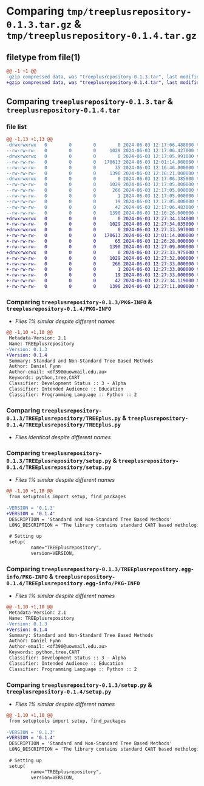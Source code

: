 # Comparing `tmp/treeplusrepository-0.1.3.tar.gz` & `tmp/treeplusrepository-0.1.4.tar.gz`

## filetype from file(1)

```diff
@@ -1 +1 @@
-gzip compressed data, was "treeplusrepository-0.1.3.tar", last modified: Mon Jun  3 12:17:06 2024, max compression
+gzip compressed data, was "treeplusrepository-0.1.4.tar", last modified: Mon Jun  3 12:27:34 2024, max compression
```

## Comparing `treeplusrepository-0.1.3.tar` & `treeplusrepository-0.1.4.tar`

### file list

```diff
@@ -1,13 +1,13 @@
-drwxrwxrwx   0        0        0        0 2024-06-03 12:17:06.488000 treeplusrepository-0.1.3/
--rw-rw-rw-   0        0        0     1029 2024-06-03 12:17:06.427000 treeplusrepository-0.1.3/PKG-INFO
-drwxrwxrwx   0        0        0        0 2024-06-03 12:17:05.991000 treeplusrepository-0.1.3/TREEplusrepository/
--rw-rw-rw-   0        0        0   170613 2024-06-03 12:01:14.000000 treeplusrepository-0.1.3/TREEplusrepository/TREEplus.py
--rw-rw-rw-   0        0        0       35 2024-06-03 12:16:46.000000 treeplusrepository-0.1.3/TREEplusrepository/__init__.py
--rw-rw-rw-   0        0        0     1390 2024-06-03 12:16:21.000000 treeplusrepository-0.1.3/TREEplusrepository/setup.py
-drwxrwxrwx   0        0        0        0 2024-06-03 12:17:06.385000 treeplusrepository-0.1.3/TREEplusrepository.egg-info/
--rw-rw-rw-   0        0        0     1029 2024-06-03 12:17:05.000000 treeplusrepository-0.1.3/TREEplusrepository.egg-info/PKG-INFO
--rw-rw-rw-   0        0        0      266 2024-06-03 12:17:05.000000 treeplusrepository-0.1.3/TREEplusrepository.egg-info/SOURCES.txt
--rw-rw-rw-   0        0        0        1 2024-06-03 12:17:05.000000 treeplusrepository-0.1.3/TREEplusrepository.egg-info/dependency_links.txt
--rw-rw-rw-   0        0        0       19 2024-06-03 12:17:05.000000 treeplusrepository-0.1.3/TREEplusrepository.egg-info/top_level.txt
--rw-rw-rw-   0        0        0       42 2024-06-03 12:17:06.483000 treeplusrepository-0.1.3/setup.cfg
--rw-rw-rw-   0        0        0     1390 2024-06-03 12:16:26.000000 treeplusrepository-0.1.3/setup.py
+drwxrwxrwx   0        0        0        0 2024-06-03 12:27:34.134000 treeplusrepository-0.1.4/
+-rw-rw-rw-   0        0        0     1029 2024-06-03 12:27:34.035000 treeplusrepository-0.1.4/PKG-INFO
+drwxrwxrwx   0        0        0        0 2024-06-03 12:27:33.597000 treeplusrepository-0.1.4/TREEplusrepository/
+-rw-rw-rw-   0        0        0   170613 2024-06-03 12:01:14.000000 treeplusrepository-0.1.4/TREEplusrepository/TREEplus.py
+-rw-rw-rw-   0        0        0       65 2024-06-03 12:26:28.000000 treeplusrepository-0.1.4/TREEplusrepository/__init__.py
+-rw-rw-rw-   0        0        0     1390 2024-06-03 12:27:09.000000 treeplusrepository-0.1.4/TREEplusrepository/setup.py
+drwxrwxrwx   0        0        0        0 2024-06-03 12:27:33.975000 treeplusrepository-0.1.4/TREEplusrepository.egg-info/
+-rw-rw-rw-   0        0        0     1029 2024-06-03 12:27:32.000000 treeplusrepository-0.1.4/TREEplusrepository.egg-info/PKG-INFO
+-rw-rw-rw-   0        0        0      266 2024-06-03 12:27:33.000000 treeplusrepository-0.1.4/TREEplusrepository.egg-info/SOURCES.txt
+-rw-rw-rw-   0        0        0        1 2024-06-03 12:27:33.000000 treeplusrepository-0.1.4/TREEplusrepository.egg-info/dependency_links.txt
+-rw-rw-rw-   0        0        0       19 2024-06-03 12:27:33.000000 treeplusrepository-0.1.4/TREEplusrepository.egg-info/top_level.txt
+-rw-rw-rw-   0        0        0       42 2024-06-03 12:27:34.119000 treeplusrepository-0.1.4/setup.cfg
+-rw-rw-rw-   0        0        0     1390 2024-06-03 12:27:11.000000 treeplusrepository-0.1.4/setup.py
```

### Comparing `treeplusrepository-0.1.3/PKG-INFO` & `treeplusrepository-0.1.4/PKG-INFO`

 * *Files 1% similar despite different names*

```diff
@@ -1,10 +1,10 @@
 Metadata-Version: 2.1
 Name: TREEplusrepository
-Version: 0.1.3
+Version: 0.1.4
 Summary: Standard and Non-Standard Tree Based Methods
 Author: Daniel Fynn
 Author-email: <df390@uowmail.edu.au>
 Keywords: python,tree,CART
 Classifier: Development Status :: 3 - Alpha
 Classifier: Intended Audience :: Education
 Classifier: Programming Language :: Python :: 2
```

### Comparing `treeplusrepository-0.1.3/TREEplusrepository/TREEplus.py` & `treeplusrepository-0.1.4/TREEplusrepository/TREEplus.py`

 * *Files identical despite different names*

### Comparing `treeplusrepository-0.1.3/TREEplusrepository/setup.py` & `treeplusrepository-0.1.4/TREEplusrepository/setup.py`

 * *Files 1% similar despite different names*

```diff
@@ -1,10 +1,10 @@
 from setuptools import setup, find_packages
 
-VERSION = '0.1.3' 
+VERSION = '0.1.4' 
 DESCRIPTION = 'Standard and Non-Standard Tree Based Methods'
 LONG_DESCRIPTION = 'The library contains standard CART based methologies for growing trees, includind twoing, as well as non standard techniques two-stage techniques like fast and latent-budget tree. There is also cross validation methods for pruning the tree, and k-folds implementation. As well as a graphical interface to view the tree and information about the nodes, including visual pruning by viewing thhe decrease in deviance created by a split relative to other splits in the grown tree, and an output table containing useful information.'
 
 # Setting up
 setup(
         name="TREEplusrepository", 
         version=VERSION,
```

### Comparing `treeplusrepository-0.1.3/TREEplusrepository.egg-info/PKG-INFO` & `treeplusrepository-0.1.4/TREEplusrepository.egg-info/PKG-INFO`

 * *Files 1% similar despite different names*

```diff
@@ -1,10 +1,10 @@
 Metadata-Version: 2.1
 Name: TREEplusrepository
-Version: 0.1.3
+Version: 0.1.4
 Summary: Standard and Non-Standard Tree Based Methods
 Author: Daniel Fynn
 Author-email: <df390@uowmail.edu.au>
 Keywords: python,tree,CART
 Classifier: Development Status :: 3 - Alpha
 Classifier: Intended Audience :: Education
 Classifier: Programming Language :: Python :: 2
```

### Comparing `treeplusrepository-0.1.3/setup.py` & `treeplusrepository-0.1.4/setup.py`

 * *Files 1% similar despite different names*

```diff
@@ -1,10 +1,10 @@
 from setuptools import setup, find_packages
 
-VERSION = '0.1.3' 
+VERSION = '0.1.4' 
 DESCRIPTION = 'Standard and Non-Standard Tree Based Methods'
 LONG_DESCRIPTION = 'The library contains standard CART based methologies for growing trees, includind twoing, as well as non standard techniques two-stage techniques like fast and latent-budget tree. There is also cross validation methods for pruning the tree, and k-folds implementation. As well as a graphical interface to view the tree and information about the nodes, including visual pruning by viewing thhe decrease in deviance created by a split relative to other splits in the grown tree, and an output table containing useful information.'
 
 # Setting up
 setup(
         name="TREEplusrepository", 
         version=VERSION,
```

